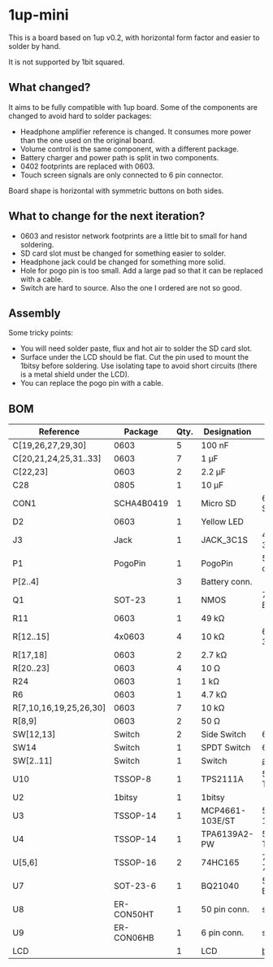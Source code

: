 # 1up-mini

This is a board based on 1up v0.2, with horizontal form factor and easier to
solder by hand.

It is not supported by 1bit squared.

## What changed?

It aims to be fully compatible with 1up board. Some of the components are
changed to avoid hard to solder packages:

- Headphone amplifier reference is changed. It consumes more power than the
  one used on the original board.
- Volume control is the same component, with a different package.
- Battery charger and power path is split in two components.
- 0402 footprints are replaced with 0603.
- Touch screen signals are only connected to 6 pin connector.

Board shape is horizontal with symmetric buttons on both sides.

## What to change for the next iteration?

- 0603 and resistor network footprints are a little bit to small for hand
  soldering.
- SD card slot must be changed for something easier to solder.
- Headphone jack could be changed for something more solid.
- Hole for pogo pin is too small. Add a large pad so that it can be replaced
  with a cable.
- Switch are hard to source. Also the one I ordered are not so good.

## Assembly

Some tricky points:

- You will need solder paste, flux and hot air to solder the SD card slot.
- Surface under the LCD should be flat. Cut the pin used to mount the 1bitsy
  before soldering. Use isolating tape to avoid short circuits (there is a
  metal shield under the LCD).
- You can replace the pogo pin with a cable.

## BOM

| Reference              | Package    | Qty. | Designation     | Mouser/URL           |
| ---------------------- | ---------- | ---- | --------------- | -------------------- |
| C[19,26,27,29,30]      | 0603       | 5    | 100 nF          |                      |
| C[20,21,24,25,31..33]  | 0603       | 7    | 1 µF            |                      |
| C[22,23]               | 0603       | 2    | 2.2 µF          |                      |
| C28                    | 0805       | 1    | 10 µF           |                      |
| CON1                   | SCHA4B0419 | 1    | Micro SD        | 688-SCHA4B0419       |
| D2                     | 0603       | 1    | Yellow LED      |                      |
| J3                     | Jack       | 1    | JACK_3C1S       | 490-SJ2-35853BSMT-TR |
| P1                     | PogoPin    | 1    | PogoPin         | 575-906115 or cable  |
| P[2..4]                |            | 3    | Battery conn.   |                      |
| Q1                     | SOT-23     | 1    | NMOS            | 726-BSS806NH6327XT   |
| R11                    | 0603       | 1    | 49 kΩ           |                      |
| R[12..15]              | 4x0603     | 4    | 10 kΩ           | 667-EXB-38V103JV     |
| R[17,18]               | 0603       | 2    | 2.7 kΩ          |                      |
| R[20..23]              | 0603       | 4    | 10 Ω            |                      |
| R24                    | 0603       | 1    | 1 kΩ            |                      |
| R6                     | 0603       | 1    | 4.7 kΩ          |                      |
| R[7,10,16,19,25,26,30] | 0603       | 7    | 10 kΩ           |                      |
| R[8,9]                 | 0603       | 2    | 50 Ω            |                      |
| SW[12,13]              | Switch     | 2    | Side Switch     | 653-B3U-3000P        |
| SW14                   | Switch     | 1    | SPDT Switch     | 611-PCM12SMTR        |
| SW[2..11]              | Switch     | 1    | Switch          | [aliexpress][]       |
| U10                    | TSSOP-8    | 1    | TPS2111A        | 595-TPS2111APWR      |
| U2                     | 1bitsy     | 1    | 1bitsy          |                      |
| U3                     | TSSOP-14   | 1    | MCP4661-103E/ST | 579-MCP4661-103E/ST  |
| U4                     | TSSOP-14   | 1    | TPA6139A2-PW    | 595-TPA6139A2PWR     |
| U[5,6]                 | TSSOP-16   | 2    | 74HC165         | 771-74HC165PW-T      |
| U7                     | SOT-23-6   | 1    | BQ21040         | 595-BQ21040DBVR      |
| U8                     | ER-CON50HT | 1    | 50 pin conn.    | sold with LCD        |
| U9                     | ER-CON06HB | 1    | 6 pin conn.     | sold with LCD        |
| LCD                    |            | 1    | LCD             | [buydisplay][]       |

[buydisplay]:
  http://www.buydisplay.com/default/serial-spi-2-8-tft-lcd-module-display-320x240-optional-touch-screen
[aliexpress]:
  https://www.aliexpress.com/store/product/Original-new-100-Japan-conductive-rubber-head-waterproof-touch-switch-8-8-5-silent-key-micro/828867_32724415032.html
